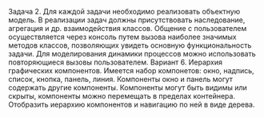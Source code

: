 Задача 2.
Для каждой задачи необходимо реализовать объектную модель. 
В реализации задач должны присутствовать наследование, агрегация и др. взаимодействия классов. 
Общение с пользователем осуществляется через консоль путем вызова наиболее значимых методов классов, позволяющих увидеть основную функциональность задачи. 
Для моделирования динамики процессов можно использовать повторяющиеся вызовы пользователем.
Вариант 6.
Иерархия графических компонентов. Имеется набор компонетов: окно, надпись, список, кнопка, панель, линия. 
Компоненты окно и панель могут содержать другие компоненты. 
Компоненты могут быть видимы или скрыты, компоненты можно перемещать в пределах контейнера. 
Отобразить иерархию компонентов и навигацию по ней в виде дерева.
